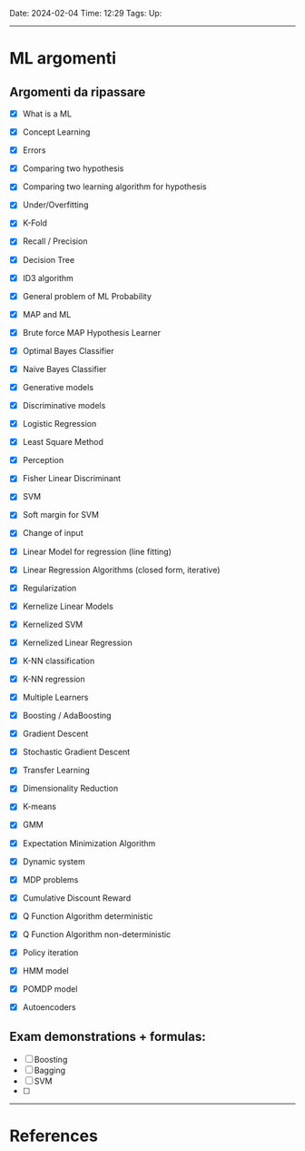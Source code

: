 Date: 2024-02-04
Time: 12:29
Tags:
Up: 

---
# ML argomenti

## Argomenti da ripassare

- [x] What is a ML
- [x] Concept Learning
- [x] Errors
- [x] Comparing two hypothesis
- [x] Comparing two learning algorithm for hypothesis
- [x] Under/Overfitting
- [x] K-Fold
- [x] Recall / Precision
- [x] Decision Tree
- [x] ID3 algorithm
- [x] General problem of ML Probability
- [x] MAP and ML
- [x] Brute force MAP Hypothesis Learner 
- [x] Optimal Bayes Classifier
- [x] Naive Bayes Classifier
- [x] Generative models
- [x] Discriminative models
- [x] Logistic Regression
- [x] Least Square Method
- [x] Perception
- [x] Fisher Linear Discriminant
- [x] SVM
- [x] Soft margin for SVM
- [x] Change of input
- [x] Linear Model for regression (line fitting)
- [x] Linear Regression Algorithms (closed form, iterative)
- [x] Regularization
- [x] Kernelize Linear Models
- [x] Kernelized SVM
- [x] Kernelized Linear Regression
- [x] K-NN classification
- [x] K-NN regression
- [x] Multiple Learners
- [x] Boosting / AdaBoosting
- [x] Gradient Descent
- [x] Stochastic Gradient Descent
- [x] Transfer Learning
- [x] Dimensionality Reduction
- [x] K-means
- [x] GMM
- [x] Expectation Minimization Algorithm
- [x] Dynamic system
- [x] MDP problems
- [x] Cumulative Discount Reward
- [x] Q Function Algorithm deterministic
- [x] Q Function Algorithm non-deterministic
- [x] Policy iteration
- [x] HMM model
- [x] POMDP model
- [x] Autoencoders


## Exam demonstrations + formulas:
- [ ] Boosting
- [ ] Bagging
- [ ] SVM
- [ ] 


---
# References
